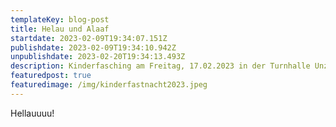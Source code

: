 ```yaml
---
templateKey: blog-post
title: Helau und Alaaf
startdate: 2023-02-09T19:34:07.151Z
publishdate: 2023-02-09T19:34:10.942Z
unpublishdate: 2023-02-20T19:34:13.493Z
description: Kinderfasching am Freitag, 17.02.2023 in der Turnhalle Unzenberg
featuredpost: true
featuredimage: /img/kinderfastnacht2023.jpeg
---
```

Hellauuuu!